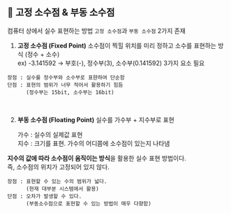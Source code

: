 ## 🍕 고정 소수점 & 부동 소수점

컴퓨터 상에서 실수 표현하는 방법 ```고정 소수점```과 ```부동 소수점``` 2가지 존재       

1. **고정 소수점 (Fixed Point)** 
    소수점이 찍힐 위치를 미리 정하고 소수를 표현하는 방식 (정수 + 소수)         
    ex) -3.141592 → 부호(-), 정수부(3), 소수부(0.141592) 3가지 요소 필요    


```
장점 : 실수를 정수부와 소수부로 표햔하여 단순함
단점 : 표현의 범위가 너무 적어서 활용하기 힘듬 
      (정수부는 15bit, 소수부는 16bit)     
```

<br>

2. **부동 소수점 (Floating Point)**
    실수를 가수부 + 지수부로 표현       

    가수 : 실수의 실제값 표현       
    지수 : 크기를 표현. 가수의 어디쯤에 소수점이 있는지 나타냄      

**지수의 값에 따라 소수점이 움직이는 방식**을 활용한 실수 표현 방법이다.        
즉, 소수점의 위치가 고정되어 있지 않다.         

```
장점 : 표현할 수 있는 수의 범위가 넓다.     
      (현재 대부분 시스템에서 활용)
단점 : 오차가 발생할 수 있다.       
      (부동소수점으로 표현할 수 있는 방법이 매우 다향함)
```
